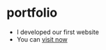 # portfolio

- I developed our first website 
- You can [visit now](https://ntiwari899.github.io/portfolio/)
